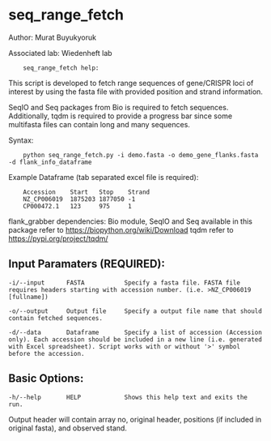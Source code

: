 # seq_range_fetch


Author: Murat Buyukyoruk

Associated lab: Wiedenheft lab

        seq_range_fetch help:

This script is developed to fetch range sequences of gene/CRISPR loci of interest by using the fasta file with provided position and strand information. 

SeqIO and Seq packages from Bio is required to fetch sequences. Additionally, tqdm is required to provide a progress bar since some multifasta files can contain long and many sequences.

Syntax:

        python seq_range_fetch.py -i demo.fasta -o demo_gene_flanks.fasta -d flank_info_dataframe

Example Dataframe (tab separated excel file is required):

        Accession    Start   Stop    Strand
        NZ_CP006019  1875203 1877050 -1
        CP000472.1   123     975     1

flank_grabber dependencies:
	Bio module, SeqIO and Seq available in this package     refer to https://biopython.org/wiki/Download
	tqdm                                                    refer to https://pypi.org/project/tqdm/

Input Paramaters (REQUIRED):
----------------------------
	-i/--input		FASTA			Specify a fasta file. FASTA file requires headers starting with accession number. (i.e. >NZ_CP006019 [fullname])

	-o/--output		Output file	    Specify a output file name that should contain fetched sequences.

	-d/--data		Dataframe		Specify a list of accession (Accession only). Each accession should be included in a new line (i.e. generated with Excel spreadsheet). Script works with or without '>' symbol before the accession.
	
Basic Options:
--------------
	-h/--help		HELP			Shows this help text and exits the run.

Output header will contain array no, original header, positions (if included in original fasta), and observed stand.

